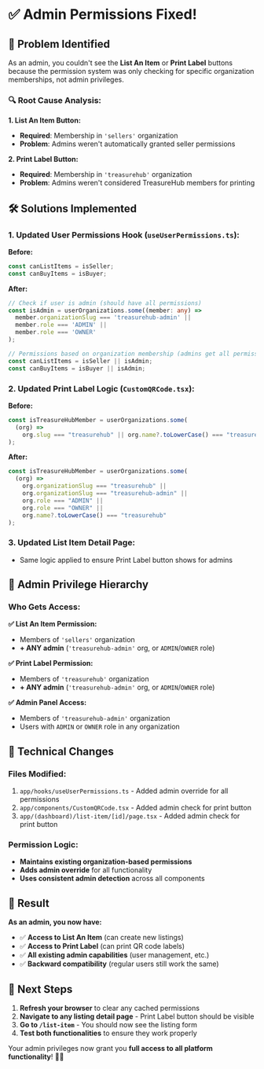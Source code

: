 # ✅ Admin Permissions Fixed!

## 🎯 **Problem Identified**

As an admin, you couldn't see the **List An Item** or **Print Label** buttons because the permission system was only checking for specific organization memberships, not admin privileges.

### **🔍 Root Cause Analysis:**

**1. List An Item Button:**
- **Required**: Membership in `'sellers'` organization
- **Problem**: Admins weren't automatically granted seller permissions

**2. Print Label Button:**
- **Required**: Membership in `'treasurehub'` organization  
- **Problem**: Admins weren't considered TreasureHub members for printing

## 🛠️ **Solutions Implemented**

### **1. Updated User Permissions Hook (`useUserPermissions.ts`):**

**Before:**
```typescript
const canListItems = isSeller;
const canBuyItems = isBuyer;
```

**After:**
```typescript
// Check if user is admin (should have all permissions)
const isAdmin = userOrganizations.some((member: any) => 
  member.organizationSlug === 'treasurehub-admin' || 
  member.role === 'ADMIN' || 
  member.role === 'OWNER'
);

// Permissions based on organization membership (admins get all permissions)
const canListItems = isSeller || isAdmin;
const canBuyItems = isBuyer || isAdmin;
```

### **2. Updated Print Label Logic (`CustomQRCode.tsx`):**

**Before:**
```typescript
const isTreasureHubMember = userOrganizations.some(
  (org) =>
    org.slug === "treasurehub" || org.name?.toLowerCase() === "treasurehub"
);
```

**After:**
```typescript
const isTreasureHubMember = userOrganizations.some(
  (org) =>
    org.organizationSlug === "treasurehub" || 
    org.organizationSlug === "treasurehub-admin" || 
    org.role === "ADMIN" || 
    org.role === "OWNER" ||
    org.name?.toLowerCase() === "treasurehub"
);
```

### **3. Updated List Item Detail Page:**
- Same logic applied to ensure Print Label button shows for admins

## 🎯 **Admin Privilege Hierarchy**

### **Who Gets Access:**

**✅ List An Item Permission:**
- Members of `'sellers'` organization
- **+ ANY admin** (`'treasurehub-admin'` org, or `ADMIN`/`OWNER` role)

**✅ Print Label Permission:**
- Members of `'treasurehub'` organization
- **+ ANY admin** (`'treasurehub-admin'` org, or `ADMIN`/`OWNER` role)

**✅ Admin Panel Access:**
- Members of `'treasurehub-admin'` organization
- Users with `ADMIN` or `OWNER` role in any organization

## 🔧 **Technical Changes**

### **Files Modified:**
1. `app/hooks/useUserPermissions.ts` - Added admin override for all permissions
2. `app/components/CustomQRCode.tsx` - Added admin check for print button
3. `app/(dashboard)/list-item/[id]/page.tsx` - Added admin check for print button

### **Permission Logic:**
- **Maintains existing organization-based permissions**
- **Adds admin override** for all functionality
- **Uses consistent admin detection** across all components

## 🚀 **Result**

**As an admin, you now have:**
- ✅ **Access to List An Item** (can create new listings)
- ✅ **Access to Print Label** (can print QR code labels)
- ✅ **All existing admin capabilities** (user management, etc.)
- ✅ **Backward compatibility** (regular users still work the same)

## 🔄 **Next Steps**

1. **Refresh your browser** to clear any cached permissions
2. **Navigate to any listing detail page** - Print Label button should be visible
3. **Go to `/list-item`** - You should now see the listing form
4. **Test both functionalities** to ensure they work properly

Your admin privileges now grant you **full access to all platform functionality**! 🎯👑
